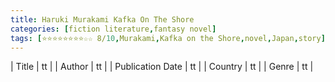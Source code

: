 ```yaml
---
title: Haruki Murakami Kafka On The Shore
categories: [fiction literature,fantasy novel]
tags: [⭐⭐⭐⭐⭐⭐⭐⭐☆☆ 8/10,Murakami,Kafka on the Shore,novel,Japan,story]
---
```

        
| Title | tt |
| Author | tt  |
| Publication Date | tt   |
| Country | tt |
| Genre | tt  |
        